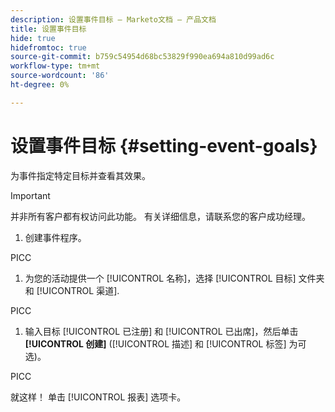 ```yaml
---
description: 设置事件目标 — Marketo文档 — 产品文档
title: 设置事件目标
hide: true
hidefromtoc: true
source-git-commit: b759c54954d68bc53829f990ea694a810d99ad6c
workflow-type: tm+mt
source-wordcount: '86'
ht-degree: 0%

---
```


# 设置事件目标 {#setting-event-goals}

为事件指定特定目标并查看其效果。

>[!IMPORTANT]
>并非所有客户都有权访问此功能。 有关详细信息，请联系您的客户成功经理。

1. 创建事件程序。

PICC

1. 为您的活动提供一个 [!UICONTROL 名称]，选择 [!UICONTROL 目标] 文件夹和 [!UICONTROL 渠道].

PICC

1. 输入目标 [!UICONTROL 已注册] 和 [!UICONTROL 已出席]，然后单击 **[!UICONTROL 创建]** ([!UICONTROL 描述] 和 [!UICONTROL 标签] 为可选)。

PICC

就这样！ 单击 [!UICONTROL 报表] 选项卡。

